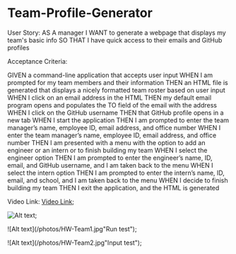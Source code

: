 # Team-Profile-Generator




User Story:
AS A manager
I WANT to generate a webpage that displays my team's basic info
SO THAT I have quick access to their emails and GitHub profiles



Acceptance Criteria:

GIVEN a command-line application that accepts user input
WHEN I am prompted for my team members and their information
THEN an HTML file is generated that displays a nicely formatted team roster based on user input
WHEN I click on an email address in the HTML
THEN my default email program opens and populates the TO field of the email with the address
WHEN I click on the GitHub username
THEN that GitHub profile opens in a new tab
WHEN I start the application
THEN I am prompted to enter the team manager’s name, employee ID, email address, and office number
WHEN I enter the team manager’s name, employee ID, email address, and office number
THEN I am presented with a menu with the option to add an engineer or an intern or to finish building my team
WHEN I select the engineer option
THEN I am prompted to enter the engineer’s name, ID, email, and GitHub username, and I am taken back to the menu
WHEN I select the intern option
THEN I am prompted to enter the intern’s name, ID, email, and school, and I am taken back to the menu
WHEN I decide to finish building my team
THEN I exit the application, and the HTML is generated


Video Link:
  <a href="https://drive.google.com/file/d/1T2A4iwbtSH2MAmtYyvpodIWgumAieo7u/view">Video Link</a>;


<!-- website screenshot -->
  ![Alt text](/photos/HW-Team3.jpg"Website");

<!-- run test screenshot -->
  ![Alt text](/photos/HW-Team1.jpg"Run test");

<!-- input test screenshot -->
  ![Alt text](/photos/HW-Team2.jpg"Input test");

